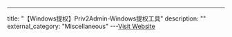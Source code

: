 ---
title: "【Windows提权】Priv2Admin-Windows提权工具"
description: ""
external_category: "Miscellaneous"
---[Visit Website](https://github.com/gtworek/Priv2Admin)

